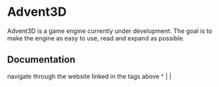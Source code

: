 # Advent3D

Advent3D is a game engine currently under development. The goal is to make the engine as easy to use, read and expand as possible.

## Documentation

navigate through the website linked in the tags above ^
						      |
						      |